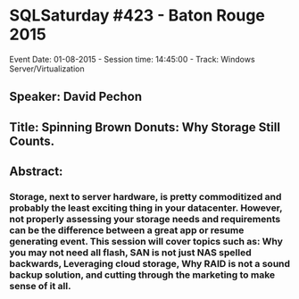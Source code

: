 # SQLSaturday #423 - Baton Rouge 2015
Event Date: 01-08-2015 - Session time: 14:45:00 - Track: Windows Server/Virtualization
## Speaker: David Pechon
## Title: Spinning Brown Donuts: Why Storage Still Counts.
## Abstract:
### Storage, next to server hardware, is pretty commoditized and probably the least exciting thing in your datacenter. However, not properly assessing your storage needs and requirements can be the difference between a great app or resume generating event.  This session will cover topics such as: Why you may not need all flash, SAN is not just NAS spelled backwards, Leveraging cloud storage, Why RAID is not a sound backup solution,  and cutting through the marketing to make sense of it all.
